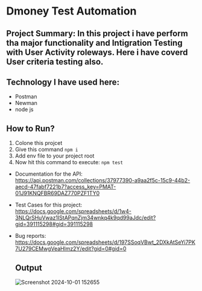 # Dmoney Test Automation
## Project Summary: In this project i have perform tha major functionality and Intigration Testing with User Activity roleways. Here i have coverd User criteria testing also.

## Technology I have used here:
- Postman
- Newman
- node js

## How to Run?
1. Colone this projcet
2. Give this command `npm i`
3. Add env file to your project root
4. Now hit this command to execute:
 ``` npm test ```

- Documentation for the API: https://api.postman.com/collections/37977390-a9aa2f5c-15c9-44b2-aecd-47fabf7221b7?access_key=PMAT-01J91KNQFBR69DAZ770PZF1TY0
- Test Cases for this project: https://docs.google.com/spreadsheets/d/1w4-3NLQrSHuVwaz1IStAPqnZjm34wnkq4k9qd99aJdc/edit?gid=391115298#gid=391115298
- Bug reports: https://docs.google.com/spreadsheets/d/197SSoqVBwt_2DXkAtSeYi7PK7U279CEMwgVeaHlmz2Y/edit?gid=0#gid=0


  ## Output
  ![Screenshot 2024-10-01 152655](https://github.com/user-attachments/assets/d85009c2-e54a-4c1a-a695-9fd58f5c0f84)
